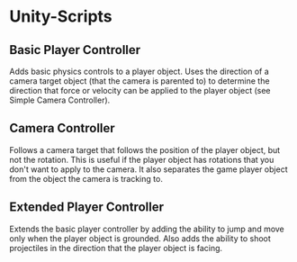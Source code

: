 # Unity-Scripts

## Basic Player Controller

Adds basic physics controls to a player object. Uses the direction of a camera target object (that the camera is parented to) to determine the direction that force or velocity can be applied to the player object (see Simple Camera Controller).

## Camera Controller

Follows a camera target that follows the position of the player object, but not the rotation. This is useful if the player object has rotations that you don't want to apply to the camera. It also separates the game player object from the object the camera is tracking to. 

## Extended Player Controller

Extends the basic player controller by adding the ability to jump and move only when the player object is grounded. Also adds the ability to shoot projectiles in the direction that the player object is facing.

